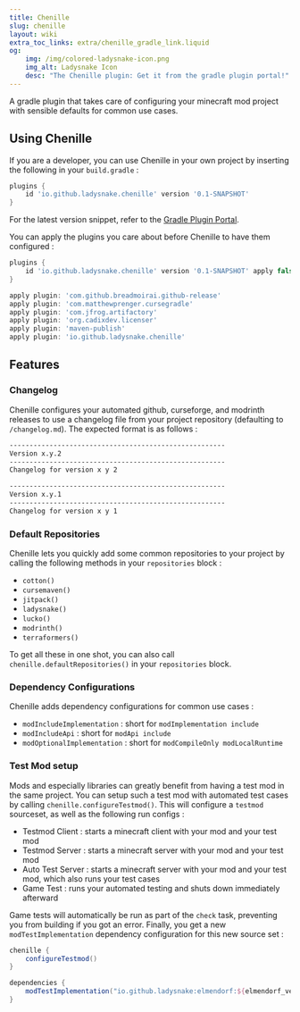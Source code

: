 ```yaml
---
title: Chenille
slug: chenille
layout: wiki
extra_toc_links: extra/chenille_gradle_link.liquid
og:
    img: /img/colored-ladysnake-icon.png
    img_alt: Ladysnake Icon
    desc: "The Chenille plugin: Get it from the gradle plugin portal!"
---
```


A gradle plugin that takes care of configuring your minecraft mod project with sensible defaults for common use cases.

## Using Chenille

If you are a developer, you can use Chenille in your own project by inserting the following in your `build.gradle` :

```gradle
plugins {
	id 'io.github.ladysnake.chenille' version '0.1-SNAPSHOT'
}
```

For the latest version snippet, refer to the [Gradle Plugin Portal](https://plugins.gradle.org/plugin/io.github.ladysnake.chenille).

You can apply the plugins you care about before Chenille to have them configured :

```gradle
plugins {
	id 'io.github.ladysnake.chenille' version '0.1-SNAPSHOT' apply false
}

apply plugin: 'com.github.breadmoirai.github-release'
apply plugin: 'com.matthewprenger.cursegradle'
apply plugin: 'com.jfrog.artifactory'
apply plugin: 'org.cadixdev.licenser'
apply plugin: 'maven-publish'
apply plugin: 'io.github.ladysnake.chenille'
```

## Features

### Changelog
Chenille configures your automated github, curseforge, and modrinth releases to use
a changelog file from your project repository (defaulting to `/changelog.md`). The expected format is as follows :
```md
------------------------------------------------------
Version x.y.2
------------------------------------------------------
Changelog for version x y 2

------------------------------------------------------
Version x.y.1
------------------------------------------------------
Changelog for version x y 1

```

### Default Repositories
Chenille lets you quickly add some common repositories to your project
by calling the following methods in your `repositories` block :

- `cotton()`
- `cursemaven()`
- `jitpack()`
- `ladysnake()`
- `lucko()`
- `modrinth()`
- `terraformers()`

To get all these in one shot, you can also call `chenille.defaultRepositories()` in your `repositories` block.

### Dependency Configurations
Chenille adds dependency configurations for common use cases :
- `modIncludeImplementation` : short for `modImplementation include`
- `modIncludeApi` : short for `modApi include`
- `modOptionalImplementation` : short for `modCompileOnly modLocalRuntime`

### Test Mod setup

Mods and especially libraries can greatly benefit from having a test mod in the same project.
You can setup such a test mod with automated test cases by calling `chenille.configureTestmod()`.
This will configure a `testmod` sourceset, as well as the following run configs :
- Testmod Client : starts a minecraft client with your mod and your test mod
- Testmod Server : starts a minecraft server with your mod and your test mod
- Auto Test Server : starts a minecraft server with your mod and your test mod, which also runs your test cases
- Game Test : runs your automated testing and shuts down immediately afterward

Game tests will automatically be run as part of the `check` task, preventing you from building if you got an error.
Finally, you get a new `modTestImplementation` dependency configuration for this new source set :

```gradle
chenille {
    configureTestmod()
}

dependencies {
    modTestImplementation("io.github.ladysnake:elmendorf:${elmendorf_version}")
}
```
